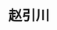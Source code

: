---
# Display name

title: 赵引川
user_groups: ["Graduated Post-Doc"]



organizations:
- name: 2006-2008 

Interests:
- Partial differential equations

---